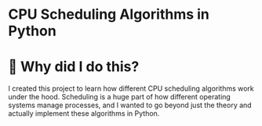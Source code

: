 # CPU Scheduling Algorithms in Python

# 🧠 Why did I do this?
I created this project to learn how different CPU scheduling algorithms work under the hood. Scheduling is a huge part of how different operating systems manage processes, and I wanted to go beyond just the theory and actually implement these algorithms in Python.

